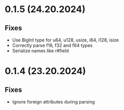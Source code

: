 # 0.1.5 (24.20.2024)

## Fixes

- Use BigInt type for u64, u128, usize, i64, i128, isize
- Correctly parse f16, f32 and f64 types
- Serialize names like r#field 

# 0.1.4 (23.20.2024)

## Fixes

- Ignore foreign attributes during parsing
